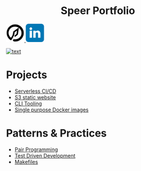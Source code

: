 <h1 align="center">Speer Portfolio</h1>
<a href="https://speerportfolio.com">
  <img width="50" src="./projects/website/speerportfolio/public/spear_logo512.png" alt="Speer logo">
</a>
<a href="https://www.linkedin.com/in/kyle-d-speer">
 <img width="50" src="./projects/website/speerportfolio/src/content/linkedin_logo.svg" alt="LinkedIn Logo" />
</a>

[![text](https://img.shields.io/badge/LinkedIn-0077B5?style=for-the-badge&logo=linkedin&logoColor=white)](https://www.linkedin.com/in/kyle-d-speer)

# Projects
 - [Serverless CI/CD](https://github.com/kspeer825/portfolio/tree/main/projects/#jenkins-cluster)
 - [S3 static website](https://github.com/kspeer825/portfolio/tree/main/projects/#personal-website)
 - [CLI Tooling](https://github.com/kspeer825/portfolio/tree/main/projects/#cli-tooling)
 - [Single purpose Docker images](https://github.com/kspeer825/portfolio/tree/main/projects/#docker-images)

# Patterns & Practices
 - [Pair Programming](https://github.com/kspeer825/portfolio/tree/main/practices/#pair-programming)
 - [Test Driven Development](https://github.com/kspeer825/portfolio/tree/main/practices/#test-driven-development)
 - [Makefiles](https://github.com/kspeer825/portfolio/tree/main/practices/#using-a-makefile)
